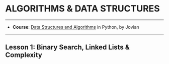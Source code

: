 # **ALGORITHMS & DATA STRUCTURES**
---

- **Course**: [Data Structures and Algorithms](https://jovian.ai/learn/data-structures-and-algorithms-in-python) in Python, by Jovian

---
## **Lesson 1: Binary Search, Linked Lists & Complexity**

###
